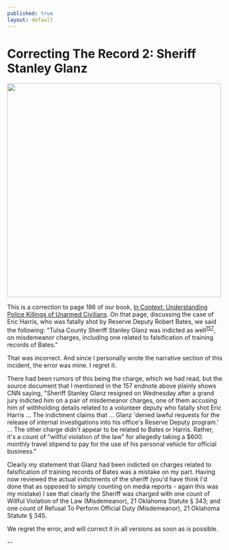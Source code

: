 ```yaml
---
published: true
layout: default
---
```

<h1>Correcting The Record 2: Sheriff Stanley Glanz</h1>
<p><img class="right" width="500px" src="https://nselby.github.io/assets/img/stanley_glanz.jpg" /></p>



<p>This is a correction to page 186 of our book, <a href="http://amzn.to/1q0pkXx" target="_blank">In Context: Understanding Police Killings of Unarmed Civilians</a>. On that page, discussing the case of Eric Harris, who was fatally shot by Reserve Deputy Robert Bates, we said the following: "Tulsa County Sheriff Stanley Glanz was indicted as well<sup><a href="http://www.cnn.com/2015/09/30/us/tulsa-oklahoma-sheriff-indicted/" target="_blank">157</a></sup>, on misdemeanor charges, including one related to falsification of training records of Bates."</p>

<p>That was incorrect. And since I personally wrote the narrative section of this incident, the error was mine. I regret it.</p>

<p>There had been rumors of this being the charge, which we had read, but the source document that I mentioned in the 157 endnote above plainly shows CNN saying, "Sheriff Stanley Glanz resigned on Wednesday after a grand jury indicted him on a pair of misdemeanor charges, one of them accusing him of withholding details related to a volunteer deputy who fatally shot Eric Harris ... The indictment claims that ... Glanz 'denied lawful requests for the release of internal investigations into his office's Reserve Deputy program.' ... The other charge didn't appear to be related to Bates or Harris. Rather, it's a count of "willful violation of the law" for allegedly taking a $600 monthly travel stipend to pay for the use of his personal vehicle for official business."</p>

<p>Clearly my statement that Glanz had been indicted on charges related to falsification of training records of Bates was a mistake on my part. Having now reviewed the actual indictments of the sheriff (you'd have think I'd done that as opposed to simply counting on media reports - again this was my mistake) I see that clearly the Sheriff was charged with one count of Willful Violation of the Law (Misdemeanor), 21 Oklahoma Statute § 343; and one count of Refusal To Perform Official Duty (Misdemeanor), 21 Oklahoma Statute § 345.</p>

<p>We regret the error, and will correct it in all versions as soon as is possible.</p>

<p>--<br /> </p>

